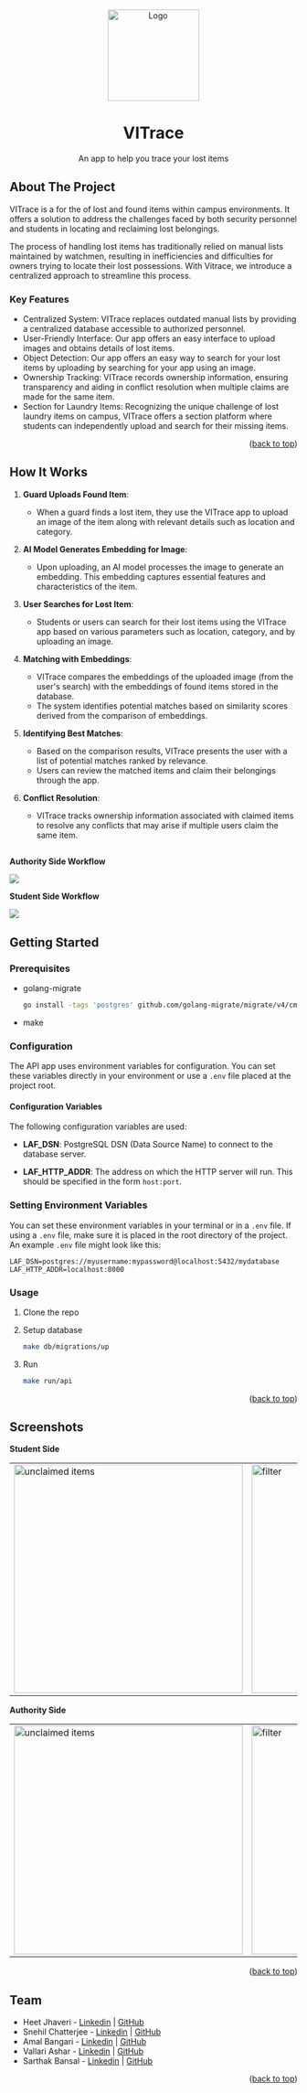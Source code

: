 <a name="readme-top"></a>
<br />
<div align="center">
  <a href="https://github.com/github_username/repo_name">
    <img src="images/logo.png" alt="Logo" width="160" height="160">
  </a>

<h1 align="center">VITrace</h3>

  <p align="center">
    An app to help you trace your lost items
  </p>
</div>



<!-- ABOUT THE PROJECT -->
## About The Project
VITrace is a for the of lost and found items within campus environments. It offers a solution to address the challenges faced by both security personnel and students in locating and reclaiming lost belongings.

The process of handling lost items has traditionally relied on manual lists maintained by watchmen, resulting in inefficiencies and difficulties for owners trying to locate their lost possessions. With Vitrace, we introduce a centralized approach to streamline this process.

### Key Features
- Centralized System: VITrace replaces outdated manual lists by providing a centralized database accessible to authorized personnel.
- User-Friendly Interface: Our app offers an easy interface to upload images and obtains details of lost items.
- Object Detection: Our app offers an easy way to search for your lost items by uploading by searching for your app using an image.
- Ownership Tracking: VITrace records ownership information, ensuring transparency and aiding in conflict resolution when multiple claims are made for the same item.
- Section for Laundry Items: Recognizing the unique challenge of lost laundry items on campus, VITrace offers a section platform where students can independently upload and search for their missing items.

<p align="right">(<a href="#readme-top">back to top</a>)</p>

## How It Works

1. **Guard Uploads Found Item**:
   - When a guard finds a lost item, they use the VITrace app to upload an image of the item along with relevant details such as location and category.

2. **AI Model Generates Embedding for Image**:
   - Upon uploading, an AI model processes the image to generate an embedding. This embedding captures essential features and characteristics of the item.

3. **User Searches for Lost Item**:
   - Students or users can search for their lost items using the VITrace app based on various parameters such as location, category, and by uploading an image.

4. **Matching with Embeddings**:
   - VITrace compares the embeddings of the uploaded image (from the user's search) with the embeddings of found items stored in the database.
   - The system identifies potential matches based on similarity scores derived from the comparison of embeddings.

5. **Identifying Best Matches**:
   - Based on the comparison results, VITrace presents the user with a list of potential matches ranked by relevance.
   - Users can review the matched items and claim their belongings through the app.

6. **Conflict Resolution**:
   - VITrace tracks ownership information associated with claimed items to resolve any conflicts that may arise if multiple users claim the same item.


##

**Authority Side Workflow**

   <img src="./images/auth.jpeg">

**Student Side Workflow**

   <img src="./images/Student.jpeg">



## Getting Started
### Prerequisites

* golang-migrate
  ```sh
  go install -tags 'postgres' github.com/golang-migrate/migrate/v4/cmd/migrate@latest
  ```
* make

### Configuration

The API app uses environment variables for configuration. You can set these variables directly in your environment or use a `.env` file placed at the project root.

#### Configuration Variables

The following configuration variables are used:

- **LAF_DSN**: PostgreSQL DSN (Data Source Name) to connect to the database server.

- **LAF_HTTP_ADDR**: The address on which the HTTP server will run. This should be specified in the form `host:port`.

### Setting Environment Variables

You can set these environment variables in your terminal or in a `.env` file. If using a `.env` file, make sure it is placed in the root directory of the project. An example `.env` file might look like this:

```
LAF_DSN=postgres://myusername:mypassword@localhost:5432/mydatabase
LAF_HTTP_ADDR=localhost:8000
```

### Usage
1. Clone the repo

2. Setup database
   ```sh
   make db/migrations/up
   ```

3. Run
   ```sh
   make run/api
   ```

<p align="right">(<a href="#readme-top">back to top</a>)</p>

## Screenshots

**Student Side**
<table>
  <tr>
    <td>
      <img src="images/screenshot_unclaimed.jpeg" alt="unclaimed items" height="400"/>
    </td>
    <td>
      <img src="images/screenshot_filter.jpeg" alt="filter" height="400"/>
    </td>
    <td>
      <img src="images/screenshot_result.jpeg" alt="filter" height="400"/>
    </td>
    <td>
      <img src="images/screenshot_contest_claim.jpeg" alt="filter" height="400"/>
    </td>
  </tr>
</table>

**Authority Side**
<table>
  <tr>
    <td>
      <img src="images/guard_home.jpeg" alt="unclaimed items" height="400"/>
    </td>
    <td>
      <img src="images/guard_submit.jpeg" alt="filter" height="400"/>
    </td>
    <td>
      <img src="images/guard_image.jpeg" alt="filter" height="400"/>
    </td>
    <td>
      <img src="images/guard_claim.jpeg" alt="filter" height="400"/>
    </td>
  </tr>
</table>


<p align="right">(<a href="#readme-top">back to top</a>)</p>

## Team
- Heet Jhaveri - [Linkedin](https://www.linkedin.com/in/heet-jhaveri-873a90269/) | [GitHub](https://github.com/heet-10104) 
- Snehil Chatterjee - [Linkedin](https://www.linkedin.com/in/snehilchatterjee/) | [GitHub](https://github.com/snehilchatterjee)
- Amal Bangari - [Linkedin](https://www.linkedin.com/in/amal-bangari-692b29277/)  | [GitHub](https://github.com/amal064) 
- Vallari Ashar - [Linkedin](https://www.linkedin.com/in/vallari-ashar-500166249/) | [GitHub](https://github.com/heet-10104)
- Sarthak Bansal - [Linkedin](https://www.linkedin.com/in/sarthakbansal674/) | [GitHub](https://github.com/heet-10104)

<p align="right">(<a href="#readme-top">back to top</a>)</p>
